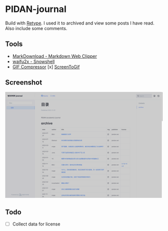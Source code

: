 # PIDAN-journal

Build with [Retype](https://retype.com/). I used it to archived and view some posts I have read. Also include some comments.

## Tools

- [MarkDownload - Markdown Web Clipper](https://github.com/deathau/markdownload)
- [waifu2x - Snowshell](https://github.com/YukihoAA/waifu2x_snowshell)
- [GIF Compressor](https://github.com/shawnrivers/gif-compressor) [x] [ScreenToGif](https://www.screentogif.com)

## Screenshot

![](https://raw.githubusercontent.com/scillidan/repo_cos/main/screenshot/PIDAN-journal.png)

## Todo

- [ ] Collect data for license